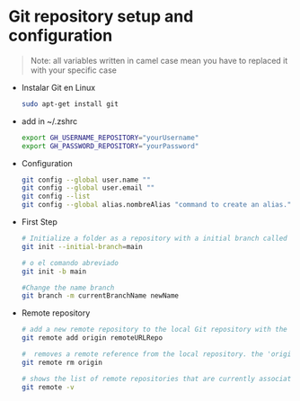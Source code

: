 # Git repository setup and configuration

> Note: all variables written in camel case mean you have to replaced it with your specific case

- Instalar Git en Linux

    ```sh
    sudo apt-get install git
    ```

- add in ~/.zshrc

    ```sh
    export GH_USERNAME_REPOSITORY="yourUsername"
    export GH_PASSWORD_REPOSITORY="yourPassword"
    ```

- Configuration
    ```sh
    git config --global user.name ""
    git config --global user.email ""
    git config --list
    git config --global alias.nombreAlias "command to create an alias."
    ```

- First Step
    ```sh
    # Initialize a folder as a repository with a initial branch called "main"
    git init --initial-branch=main

    # o el comando abreviado
    git init -b main

    #Change the name branch 
    git branch -m currentBranchName newName
    ```

- Remote repository

    ```sh
    # add a new remote repository to the local Git repository with the name "origin" 
    git remote add origin remoteURLRepo

    #  removes a remote reference from the local repository. the 'origin' argument is the name of the remote to be removed.
    git remote rm origin

    # shows the list of remote repositories that are currently associated with the local repository
    git remote -v
    ```

